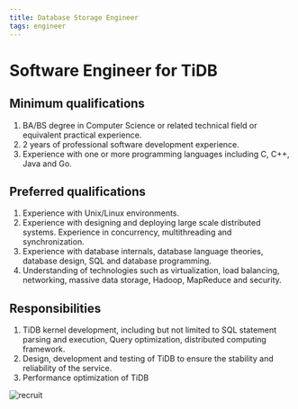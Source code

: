 ```yaml
---
title: Database Storage Engineer
tags: engineer
---
```


# Software Engineer for TiDB 

## Minimum qualifications

1. BA/BS degree in Computer Science or related technical field or equivalent practical experience.
2. 2 years of professional software development experience.
3. Experience with one or more programming languages including C, C++, Java and Go.

## Preferred qualifications

1. Experience with Unix/Linux environments.
2. Experience with designing and deploying large scale distributed systems. Experience in concurrency, multithreading and synchronization.
3. Experience with database internals, database language theories, database design, SQL and database programming.
4. Understanding of technologies such as virtualization, load balancing, networking, massive data storage, Hadoop, MapReduce and security.

## Responsibilities

1. TiDB kernel development, including but not limited to SQL statement parsing and execution, Query optimization, distributed computing framework.
2. Design, development and testing of TiDB to ensure the stability and reliability of the service.
3. Performance optimization of TiDB


![recruit](images/developer.png)



